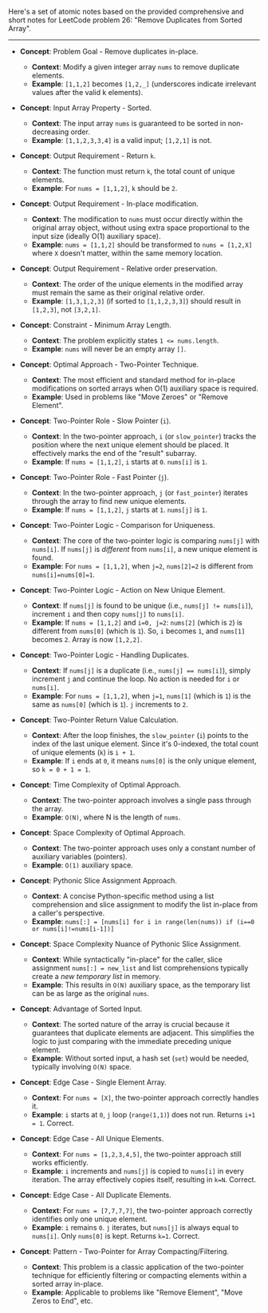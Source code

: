 Here's a set of atomic notes based on the provided comprehensive and short notes for LeetCode problem 26: "Remove Duplicates from Sorted Array".

---

-   **Concept**: Problem Goal - Remove duplicates in-place.
    -   **Context**: Modify a given integer array `nums` to remove duplicate elements.
    -   **Example**: `[1,1,2]` becomes `[1,2,_]` (underscores indicate irrelevant values after the valid k elements).

-   **Concept**: Input Array Property - Sorted.
    -   **Context**: The input array `nums` is guaranteed to be sorted in non-decreasing order.
    -   **Example**: `[1,1,2,3,3,4]` is a valid input; `[1,2,1]` is not.

-   **Concept**: Output Requirement - Return `k`.
    -   **Context**: The function must return `k`, the total count of unique elements.
    -   **Example**: For `nums = [1,1,2]`, `k` should be `2`.

-   **Concept**: Output Requirement - In-place modification.
    -   **Context**: The modification to `nums` must occur directly within the original array object, without using extra space proportional to the input size (ideally O(1) auxiliary space).
    -   **Example**: `nums = [1,1,2]` should be transformed to `nums = [1,2,X]` where `X` doesn't matter, within the same memory location.

-   **Concept**: Output Requirement - Relative order preservation.
    -   **Context**: The order of the unique elements in the modified array must remain the same as their original relative order.
    -   **Example**: `[1,3,1,2,3]` (if sorted to `[1,1,2,3,3]`) should result in `[1,2,3]`, not `[3,2,1]`.

-   **Concept**: Constraint - Minimum Array Length.
    -   **Context**: The problem explicitly states `1 <= nums.length`.
    -   **Example**: `nums` will never be an empty array `[]`.

-   **Concept**: Optimal Approach - Two-Pointer Technique.
    -   **Context**: The most efficient and standard method for in-place modifications on sorted arrays when O(1) auxiliary space is required.
    -   **Example**: Used in problems like "Move Zeroes" or "Remove Element".

-   **Concept**: Two-Pointer Role - Slow Pointer (`i`).
    -   **Context**: In the two-pointer approach, `i` (or `slow_pointer`) tracks the position where the next unique element should be placed. It effectively marks the end of the "result" subarray.
    -   **Example**: If `nums = [1,1,2]`, `i` starts at `0`. `nums[i]` is `1`.

-   **Concept**: Two-Pointer Role - Fast Pointer (`j`).
    -   **Context**: In the two-pointer approach, `j` (or `fast_pointer`) iterates through the array to find new unique elements.
    -   **Example**: If `nums = [1,1,2]`, `j` starts at `1`. `nums[j]` is `1`.

-   **Concept**: Two-Pointer Logic - Comparison for Uniqueness.
    -   **Context**: The core of the two-pointer logic is comparing `nums[j]` with `nums[i]`. If `nums[j]` is *different* from `nums[i]`, a new unique element is found.
    -   **Example**: For `nums = [1,1,2]`, when `j=2`, `nums[2]=2` is different from `nums[i]=nums[0]=1`.

-   **Concept**: Two-Pointer Logic - Action on New Unique Element.
    -   **Context**: If `nums[j]` is found to be unique (i.e., `nums[j] != nums[i]`), increment `i` and then copy `nums[j]` to `nums[i]`.
    -   **Example**: If `nums = [1,1,2]` and `i=0, j=2`: `nums[2]` (which is `2`) is different from `nums[0]` (which is `1`). So, `i` becomes `1`, and `nums[1]` becomes `2`. Array is now `[1,2,2]`.

-   **Concept**: Two-Pointer Logic - Handling Duplicates.
    -   **Context**: If `nums[j]` is a duplicate (i.e., `nums[j] == nums[i]`), simply increment `j` and continue the loop. No action is needed for `i` or `nums[i]`.
    -   **Example**: For `nums = [1,1,2]`, when `j=1`, `nums[1]` (which is `1`) is the same as `nums[0]` (which is `1`). `j` increments to `2`.

-   **Concept**: Two-Pointer Return Value Calculation.
    -   **Context**: After the loop finishes, the `slow_pointer` (`i`) points to the index of the last unique element. Since it's 0-indexed, the total count of unique elements (`k`) is `i + 1`.
    -   **Example**: If `i` ends at `0`, it means `nums[0]` is the only unique element, so `k = 0 + 1 = 1`.

-   **Concept**: Time Complexity of Optimal Approach.
    -   **Context**: The two-pointer approach involves a single pass through the array.
    -   **Example**: `O(N)`, where N is the length of `nums`.

-   **Concept**: Space Complexity of Optimal Approach.
    -   **Context**: The two-pointer approach uses only a constant number of auxiliary variables (pointers).
    -   **Example**: `O(1)` auxiliary space.

-   **Concept**: Pythonic Slice Assignment Approach.
    -   **Context**: A concise Python-specific method using a list comprehension and slice assignment to modify the list in-place from a caller's perspective.
    -   **Example**: `nums[:] = [nums[i] for i in range(len(nums)) if (i==0 or nums[i]!=nums[i-1])]`

-   **Concept**: Space Complexity Nuance of Pythonic Slice Assignment.
    -   **Context**: While syntactically "in-place" for the caller, slice assignment `nums[:] = new_list` and list comprehensions typically create a *new temporary list* in memory.
    -   **Example**: This results in `O(N)` auxiliary space, as the temporary list can be as large as the original `nums`.

-   **Concept**: Advantage of Sorted Input.
    -   **Context**: The sorted nature of the array is crucial because it guarantees that duplicate elements are adjacent. This simplifies the logic to just comparing with the immediate preceding unique element.
    -   **Example**: Without sorted input, a hash set (`set`) would be needed, typically involving `O(N)` space.

-   **Concept**: Edge Case - Single Element Array.
    -   **Context**: For `nums = [X]`, the two-pointer approach correctly handles it.
    -   **Example**: `i` starts at `0`, `j` loop (`range(1,1)`) does not run. Returns `i+1 = 1`. Correct.

-   **Concept**: Edge Case - All Unique Elements.
    -   **Context**: For `nums = [1,2,3,4,5]`, the two-pointer approach still works efficiently.
    -   **Example**: `i` increments and `nums[j]` is copied to `nums[i]` in every iteration. The array effectively copies itself, resulting in `k=N`. Correct.

-   **Concept**: Edge Case - All Duplicate Elements.
    -   **Context**: For `nums = [7,7,7,7]`, the two-pointer approach correctly identifies only one unique element.
    -   **Example**: `i` remains `0`. `j` iterates, but `nums[j]` is always equal to `nums[i]`. Only `nums[0]` is kept. Returns `k=1`. Correct.

-   **Concept**: Pattern - Two-Pointer for Array Compacting/Filtering.
    -   **Context**: This problem is a classic application of the two-pointer technique for efficiently filtering or compacting elements within a sorted array in-place.
    -   **Example**: Applicable to problems like "Remove Element", "Move Zeros to End", etc.